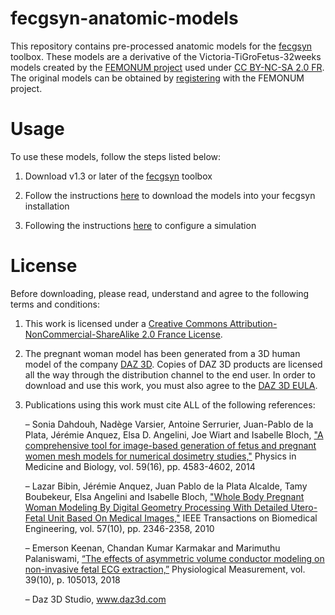 # fecgsyn-anatomic-models

This repository contains pre-processed anatomic models for the [fecgsyn](http://fernandoandreotti.github.io/fecgsyn/index.html) toolbox. These models are a derivative of the Victoria-TiGroFetus-32weeks models created by the [FEMONUM project](http://femonum.telecom-paristech.fr/index.html) used under [CC BY-NC-SA 2.0 FR](http://creativecommons.org/licenses/by-nc-sa/2.0/fr/). The original models can be obtained by [registering](http://femonum.telecom-paristech.fr/download.html) with the FEMONUM project.

# Usage

To use these models, follow the steps listed below:

1. Download v1.3 or later of the [fecgsyn](https://github.com/fernandoandreotti/fecgsyn/releases/) toolbox

2. Follow the instructions [here](http://fernandoandreotti.github.io/fecgsyn/pages/install.html#install-models) to download the models into your fecgsyn installation

3. Following the instructions [here](http://fernandoandreotti.github.io/fecgsyn/pages/examples.html#datagen3) to configure a simulation 

# License

Before downloading, please read, understand and agree to the following terms and conditions:

1. This work is licensed under a <a rel="license" href="http://creativecommons.org/licenses/by-nc-sa/2.0/fr/">Creative Commons Attribution-NonCommercial-ShareAlike 2.0 France License</a>.

2. The pregnant woman model has been generated from a 3D human model of the company [DAZ 3D](http://www.daz3d.com/). Copies of DAZ 3D products are licensed all the way through the distribution channel to the end user. In order to download and use this work, you must also agree to the [DAZ 3D EULA](https://www.daz3d.com/eula).

3. Publications using this work must cite ALL of the following references:

    – Sonia Dahdouh, Nadège Varsier, Antoine Serrurier, Juan-Pablo de la Plata, Jérémie Anquez, Elsa D. Angelini, Joe Wiart and Isabelle Bloch, ["A comprehensive tool for image-based generation of fetus and pregnant women mesh models for numerical dosimetry studies,"](https://iopscience.iop.org/article/10.1088/0031-9155/59/16/4583) Physics in Medicine and Biology, vol. 59(16), pp. 4583-4602, 2014
    
    – Lazar Bibin, Jérémie Anquez, Juan Pablo de la Plata Alcalde, Tamy Boubekeur, Elsa Angelini and Isabelle Bloch,  ["Whole Body Pregnant Woman Modeling By Digital Geometry Processing With Detailed Utero-Fetal Unit Based On Medical Images,"](https://ieeexplore.ieee.org/document/5491096) IEEE Transactions on Biomedical Engineering, vol. 57(10), pp. 2346-2358, 2010
    
    – Emerson Keenan, Chandan Kumar Karmakar and Marimuthu Palaniswami, [“The effects of asymmetric volume conductor modeling on non-invasive fetal ECG extraction,”](https://iopscience.iop.org/article/10.1088/1361-6579/aae305/) Physiological Measurement, vol. 39(10), p. 105013, 2018
    
    – Daz 3D Studio, www.daz3d.com
